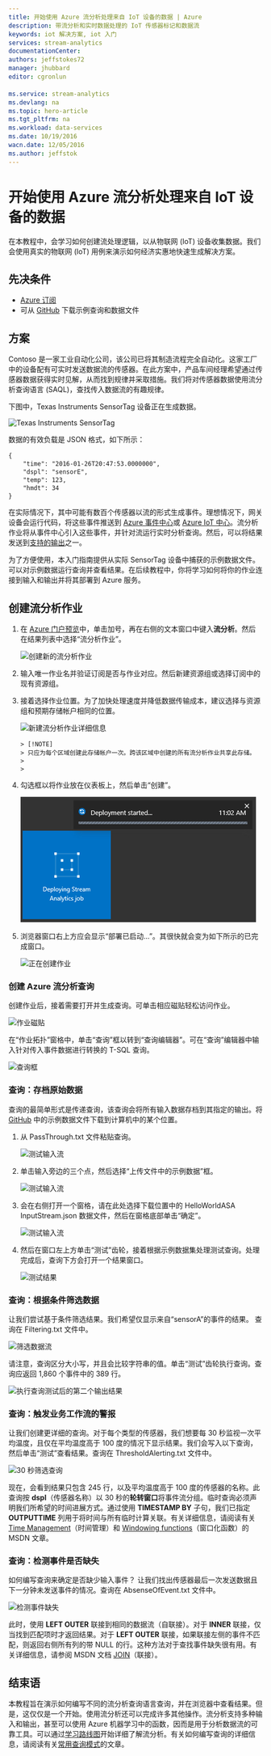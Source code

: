 ```yaml
---
title: 开始使用 Azure 流分析处理来自 IoT 设备的数据 | Azure
description: 带流分析和实时数据处理的 IoT 传感器标记和数据流
keywords: iot 解决方案, iot 入门
services: stream-analytics
documentationCenter: 
authors: jeffstokes72
manager: jhubbard
editor: cgronlun

ms.service: stream-analytics
ms.devlang: na
ms.topic: hero-article
ms.tgt_pltfrm: na
ms.workload: data-services
ms.date: 10/19/2016
wacn.date: 12/05/2016
ms.author: jeffstok
---
```


# 开始使用 Azure 流分析处理来自 IoT 设备的数据
在本教程中，会学习如何创建流处理逻辑，以从物联网 (IoT) 设备收集数据。我们会使用真实的物联网 (IoT) 用例来演示如何经济实惠地快速生成解决方案。

## 先决条件
-   [Azure 订阅](https://www.azure.cn/pricing/1rmb-trial/)
-   可从 [GitHub](https://github.com/Azure/azure-stream-analytics/tree/master/Samples/GettingStarted) 下载示例查询和数据文件

## 方案
Contoso 是一家工业自动化公司，该公司已将其制造流程完全自动化。这家工厂中的设备配有可实时发送数据流的传感器。在此方案中，产品车间经理希望通过传感器数据获得实时见解，从而找到规律并采取措施。我们将对传感器数据使用流分析查询语言 (SAQL)，查找传入数据流的有趣规律。

下图中，Texas Instruments SensorTag 设备正在生成数据。

![Texas Instruments SensorTag](./media/stream-analytics-get-started-with-iot-devices/stream-analytics-get-started-with-iot-devices-01.jpg)  

数据的有效负载是 JSON 格式，如下所示：

```
{
    "time": "2016-01-26T20:47:53.0000000",  
    "dspl": "sensorE",  
    "temp": 123,  
    "hmdt": 34  
}  
```

在实际情况下，其中可能有数百个传感器以流的形式生成事件。理想情况下，网关设备会运行代码，将这些事件推送到 [Azure 事件中心](https://www.azure.cn/home/features/event-hubs/)或 [Azure IoT 中心](https://www.azure.cn/home/features/iot-hub/)。流分析作业将从事件中心引入这些事件，并针对流运行实时分析查询。然后，可以将结果发送到[支持的输出](./stream-analytics-define-outputs.md)之一。

为了方便使用，本入门指南提供从实际 SensorTag 设备中捕获的示例数据文件。可以对示例数据运行查询并查看结果。在后续教程中，你将学习如何将你的作业连接到输入和输出并将其部署到 Azure 服务。

## 创建流分析作业
1. 在 [Azure 门户预览](http://portal.azure.cn)中，单击加号，再在右侧的文本窗口中键入**流分析**。然后在结果列表中选择“流分析作业”。

    ![创建新的流分析作业](./media/stream-analytics-get-started-with-iot-devices/stream-analytics-get-started-with-iot-devices-02.png)  

2. 输入唯一作业名并验证订阅是否与作业对应。然后新建资源组或选择订阅中的现有资源组。
3. 接着选择作业位置。为了加快处理速度并降低数据传输成本，建议选择与资源组和预期存储帐户相同的位置。

    ![新建流分析作业详细信息](./media/stream-analytics-get-started-with-iot-devices/stream-analytics-get-started-with-iot-devices-03.png)  

       > [!NOTE]
       > 只应为每个区域创建此存储帐户一次。跨该区域中创建的所有流分析作业共享此存储。
       > 
       > 

4. 勾选框以将作业放在仪表板上，然后单击“创建”。

    ![正在创建作业](./media/stream-analytics-get-started-with-iot-devices/stream-analytics-get-started-with-iot-devices-03a.png)  

5. 浏览器窗口右上方应会显示“部署已启动...”。其很快就会变为如下所示的已完成窗口。

    ![正在创建作业](./media/stream-analytics-get-started-with-iot-devices/stream-analytics-get-started-with-iot-devices-03b.png)  

### 创建 Azure 流分析查询
创建作业后，接着需要打开并生成查询。可单击相应磁贴轻松访问作业。

![作业磁贴](./media/stream-analytics-get-started-with-iot-devices/stream-analytics-get-started-with-iot-devices-04.png)  

在“作业拓扑”窗格中，单击“查询”框以转到“查询编辑器”。可在“查询”编辑器中输入针对传入事件数据进行转换的 T-SQL 查询。

![查询框](./media/stream-analytics-get-started-with-iot-devices/stream-analytics-get-started-with-iot-devices-05.png)  

### 查询：存档原始数据
查询的最简单形式是传递查询，该查询会将所有输入数据存档到其指定的输出。将 [GitHub](https://aka.ms/azure-stream-analytics-get-started-iot) 中的示例数据文件下载到计算机中的某个位置。

1. 从 PassThrough.txt 文件粘贴查询。

    ![测试输入流](./media/stream-analytics-get-started-with-iot-devices/stream-analytics-get-started-with-iot-devices-06.png)  

2. 单击输入旁边的三个点，然后选择“上传文件中的示例数据”框。

    ![测试输入流](./media/stream-analytics-get-started-with-iot-devices/stream-analytics-get-started-with-iot-devices-06a.png)  

3. 会在右侧打开一个窗格，请在此处选择下载位置中的 HelloWorldASA InputStream.json 数据文件，然后在窗格底部单击“确定”。

    ![测试输入流](./media/stream-analytics-get-started-with-iot-devices/stream-analytics-get-started-with-iot-devices-06b.png)  

4. 然后在窗口左上方单击“测试”齿轮，接着根据示例数据集处理测试查询。处理完成后，查询下方会打开一个结果窗口。

    ![测试结果](./media/stream-analytics-get-started-with-iot-devices/stream-analytics-get-started-with-iot-devices-07.png)  

### 查询：根据条件筛选数据
让我们尝试基于条件筛选结果。我们希望仅显示来自“sensorA”的事件的结果。 查询在 Filtering.txt 文件中。

![筛选数据流](./media/stream-analytics-get-started-with-iot-devices/stream-analytics-get-started-with-iot-devices-08.png)  

请注意，查询区分大小写，并且会比较字符串的值。单击“测试”齿轮执行查询。查询应返回 1,860 个事件中的 389 行。

![执行查询测试后的第二个输出结果](./media/stream-analytics-get-started-with-iot-devices/stream-analytics-get-started-with-iot-devices-09.png)  

### 查询：触发业务工作流的警报
让我们创建更详细的查询。对于每个类型的传感器，我们想要每 30 秒监视一次平均温度，且仅在平均温度高于 100 度的情况下显示结果。我们会写入以下查询，然后单击“测试”查看结果。查询在 ThresholdAlerting.txt 文件中。

![30 秒筛选查询](./media/stream-analytics-get-started-with-iot-devices/stream-analytics-get-started-with-iot-devices-10.png)  

现在，会看到结果只包含 245 行，以及平均温度高于 100 度的传感器的名称。此查询按 **dspl**（传感器名称）以 30 秒的**轮转窗口**将事件流分组。临时查询必须声明我们所希望的时间进展方式。通过使用 **TIMESTAMP BY** 子句，我们已指定 **OUTPUTTIME** 列用于将时间与所有临时计算关联。有关详细信息，请阅读有关 [Time Management](https://msdn.microsoft.com/zh-cn/library/azure/mt582045.aspx)（时间管理）和 [Windowing functions](https://msdn.microsoft.com/zh-cn/library/azure/dn835019.aspx)（窗口化函数）的 MSDN 文章。

### 查询：检测事件是否缺失
如何编写查询来确定是否缺少输入事件？ 让我们找出传感器最后一次发送数据且下一分钟未发送事件的情况。查询在 AbsenseOfEvent.txt 文件中。

![检测事件缺失](./media/stream-analytics-get-started-with-iot-devices/stream-analytics-get-started-with-iot-devices-11.png)  

此时，使用 **LEFT OUTER** 联接到相同的数据流（自联接）。对于 **INNER** 联接，仅当找到匹配项时才返回结果。对于 **LEFT OUTER** 联接，如果联接左侧的事件不匹配，则返回右侧所有列的带 NULL 的行。这种方法对于查找事件缺失很有用。有关详细信息，请参阅 MSDN 文档 [JOIN](https://msdn.microsoft.com/zh-cn/library/azure/dn835026.aspx)（联接）。

## 结束语
本教程旨在演示如何编写不同的流分析查询语言查询，并在浏览器中查看结果。但是，这仅仅是一个开始。使用流分析还可以完成许多其他操作。流分析支持多种输入和输出，甚至可以使用 Azure 机器学习中的函数，因而是用于分析数据流的可靠工具。可以通过[学习路线图](https://azure.microsoft.com/documentation/learning-paths/stream-analytics/)开始详细了解流分析。有关如何编写查询的详细信息，请阅读有关[常用查询模式](./stream-analytics-stream-analytics-query-patterns.md)的文章。

<!---HONumber=Mooncake_1128_2016-->